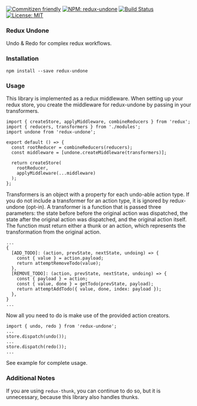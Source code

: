 [![Commitizen friendly](https://img.shields.io/badge/commitizen-friendly-brightgreen.svg)](http://commitizen.github.io/cz-cli/)
[![NPM: redux-undone](https://badge.fury.io/js/redux-undone.svg)](https://www.npmjs.com/package/redux-undone)
[![Build Status](https://travis-ci.org/gibdig/redux-undone.svg?branch=master)](https://travis-ci.org/gibdig/redux-undone)
[![License: MIT](https://img.shields.io/badge/License-MIT-yellow.svg)](https://opensource.org/licenses/MIT)

### Redux Undone

Undo & Redo for complex redux workflows.

### Installation

```
npm install --save redux-undone
```

### Usage

This library is implemented as a redux middleware. When setting up your redux
store, you create the middleware for redux-undone by passing in your
transformers.

```
import { createStore, applyMiddleware, combineReducers } from 'redux';
import { reducers, transformers } from './modules';
import undone from 'redux-undone';

export default () => {
  const rootReducer = combineReducers(reducers);
  const middleware = [undone.createMiddleware(transformers)];

  return createStore(
    rootReducer,
    applyMiddleware(...middleware)
  );
};
```

Transformers is an object with a property for each undo-able action type. If you
do not include a transformer for an action type, it is ignored by redux-undone
(opt-in). A transformer is a function that is passed three parameters: the
state before before the original action was dispatched, the state after the
original action was dispatched, and the original action itself. The function
must return either a thunk or an action, which represents the transformation
from the original action.

```
...
{
  [ADD_TODO]: (action, prevState, nextState, undoing) => {
    const { value } = action.payload;
    return attemptRemoveTodo(value);
  },
  [REMOVE_TODO]: (action, prevState, nextState, undoing) => {
    const { payload } = action;
    const { value, done } = getTodo(prevState, payload);
    return attemptAddTodo({ value, done, index: payload });
  },
}
...
```

Now all you need to do is make use of the provided action creators.

```
import { undo, redo } from 'redux-undone';
...
store.dispatch(undo());
...
store.dispatch(redo());
...
```

See example for complete usage.

### Additional Notes

If you are using `redux-thunk`, you can continue to do so, but it is unnecessary, because this library also handles thunks.
